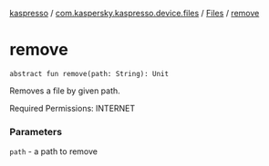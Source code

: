 [kaspresso](../../index.md) / [com.kaspersky.kaspresso.device.files](../index.md) / [Files](index.md) / [remove](./remove.md)

# remove

`abstract fun remove(path: String): Unit`

Removes a file by given path.

Required Permissions: INTERNET

### Parameters

`path` - a path to remove